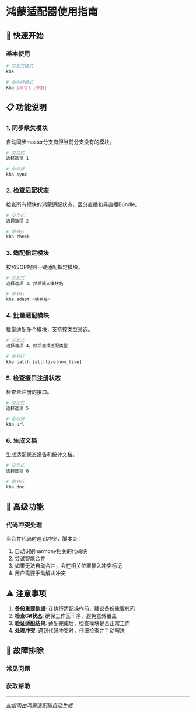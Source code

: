 # 鸿蒙适配器使用指南

## 🚀 快速开始

### 基本使用

```bash
# 交互式模式
kha

# 命令行模式
kha [命令] [参数]
```

## 📋 功能说明

### 1. 同步缺失模块

自动同步master分支有但当前分支没有的模块。

```bash
# 交互式
选择选项 1

# 命令行
kha sync
```

### 2. 检查适配状态

检查所有模块的鸿蒙适配状态，区分直播和非直播Bundle。

```bash
# 交互式
选择选项 2

# 命令行
kha check
```

### 3. 适配指定模块

按照SOP规则一键适配指定模块。

```bash
# 交互式
选择选项 3，然后输入模块名

# 命令行
kha adapt <模块名>
```

### 4. 批量适配模块

批量适配多个模块，支持按类型筛选。

```bash
# 交互式
选择选项 4，然后选择适配类型

# 命令行
kha batch [all|live|non_live]
```

### 5. 检查接口注册状态

检查未注册的接口。

```bash
# 交互式
选择选项 5

# 命令行
kha url
```

### 6. 生成文档

生成适配状态报告和统计文档。

```bash
# 交互式
选择选项 6

# 命令行
kha doc
```

## 🔧 高级功能

### 代码冲突处理

当合并代码时遇到冲突，脚本会：

1. 自动识别harmony相关的代码块
2. 尝试智能合并
3. 如果无法自动合并，会在相关位置插入冲突标记
4. 用户需要手动解决冲突


## ⚠️  注意事项

1. **备份重要数据**: 在执行适配操作前，建议备份重要代码
2. **检查Git状态**: 确保工作区干净，避免意外覆盖
3. **验证适配结果**: 适配完成后，检查模块是否正常工作
4. **处理冲突**: 遇到代码冲突时，仔细检查并手动解决

## 🐛 故障排除

### 常见问题


### 获取帮助


---

*此指南由鸿蒙适配器自动生成*
